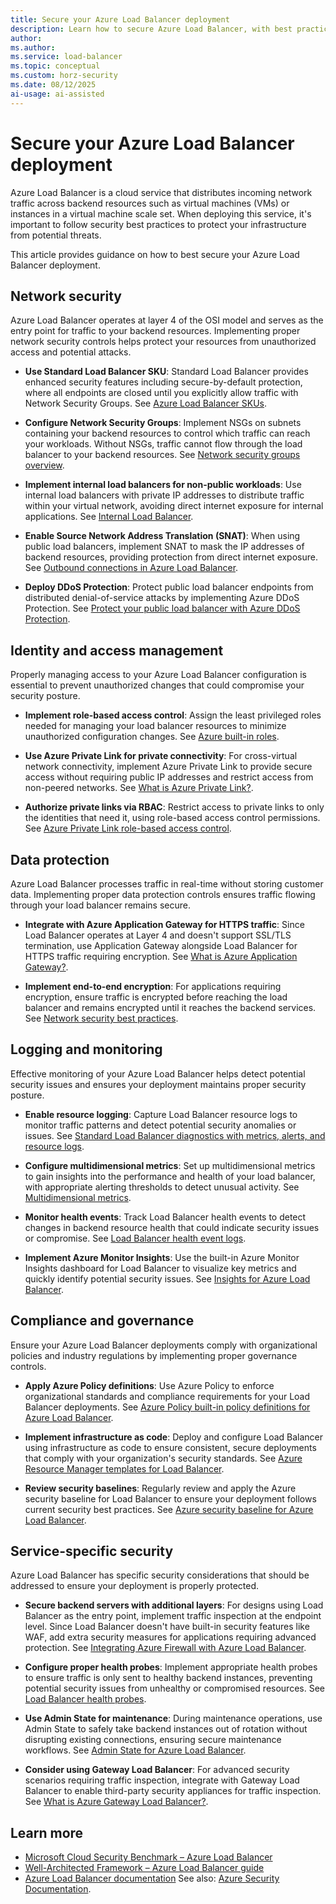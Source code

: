 ```yaml
---
title: Secure your Azure Load Balancer deployment
description: Learn how to secure Azure Load Balancer, with best practices for protecting your deployment.
author: 
ms.author: 
ms.service: load-balancer
ms.topic: conceptual
ms.custom: horz-security
ms.date: 08/12/2025
ai-usage: ai-assisted
---
```


# Secure your Azure Load Balancer deployment

Azure Load Balancer is a cloud service that distributes incoming network traffic across backend resources such as virtual machines (VMs) or instances in a virtual machine scale set. When deploying this service, it's important to follow security best practices to protect your infrastructure from potential threats.

This article provides guidance on how to best secure your Azure Load Balancer deployment.

## Network security

Azure Load Balancer operates at layer 4 of the OSI model and serves as the entry point for traffic to your backend resources. Implementing proper network security controls helps protect your resources from unauthorized access and potential attacks.

- **Use Standard Load Balancer SKU**: Standard Load Balancer provides enhanced security features including secure-by-default protection, where all endpoints are closed until you explicitly allow traffic with Network Security Groups. See [Azure Load Balancer SKUs](https://learn.microsoft.com/azure/load-balancer/skus).

- **Configure Network Security Groups**: Implement NSGs on subnets containing your backend resources to control which traffic can reach your workloads. Without NSGs, traffic cannot flow through the load balancer to your backend resources. See [Network security groups overview](https://learn.microsoft.com/azure/virtual-network/network-security-groups-overview).

- **Implement internal load balancers for non-public workloads**: Use internal load balancers with private IP addresses to distribute traffic within your virtual network, avoiding direct internet exposure for internal applications. See [Internal Load Balancer](https://learn.microsoft.com/azure/load-balancer/components#frontend-ip-configurations).

- **Enable Source Network Address Translation (SNAT)**: When using public load balancers, implement SNAT to mask the IP addresses of backend resources, providing protection from direct internet exposure. See [Outbound connections in Azure Load Balancer](https://learn.microsoft.com/azure/load-balancer/load-balancer-outbound-connections).

- **Deploy DDoS Protection**: Protect public load balancer endpoints from distributed denial-of-service attacks by implementing Azure DDoS Protection. See [Protect your public load balancer with Azure DDoS Protection](https://learn.microsoft.com/azure/load-balancer/tutorial-protect-load-balancer-ddos).

## Identity and access management

Properly managing access to your Azure Load Balancer configuration is essential to prevent unauthorized changes that could compromise your security posture.

- **Implement role-based access control**: Assign the least privileged roles needed for managing your load balancer resources to minimize unauthorized configuration changes. See [Azure built-in roles](https://learn.microsoft.com/azure/role-based-access-control/built-in-roles).

- **Use Azure Private Link for private connectivity**: For cross-virtual network connectivity, implement Azure Private Link to provide secure access without requiring public IP addresses and restrict access from non-peered networks. See [What is Azure Private Link?](https://learn.microsoft.com/azure/private-link/private-link-overview).

- **Authorize private links via RBAC**: Restrict access to private links to only the identities that need it, using role-based access control permissions. See [Azure Private Link role-based access control](https://learn.microsoft.com/azure/private-link/rbac-permissions).

## Data protection

Azure Load Balancer processes traffic in real-time without storing customer data. Implementing proper data protection controls ensures traffic flowing through your load balancer remains secure.

- **Integrate with Azure Application Gateway for HTTPS traffic**: Since Load Balancer operates at Layer 4 and doesn't support SSL/TLS termination, use Application Gateway alongside Load Balancer for HTTPS traffic requiring encryption. See [What is Azure Application Gateway?](https://learn.microsoft.com/azure/application-gateway/overview).

- **Implement end-to-end encryption**: For applications requiring encryption, ensure traffic is encrypted before reaching the load balancer and remains encrypted until it reaches the backend services. See [Network security best practices](https://learn.microsoft.com/azure/security/fundamentals/network-best-practices).

## Logging and monitoring

Effective monitoring of your Azure Load Balancer helps detect potential security issues and ensures your deployment maintains proper security posture.

- **Enable resource logging**: Capture Load Balancer resource logs to monitor traffic patterns and detect potential security anomalies or issues. See [Standard Load Balancer diagnostics with metrics, alerts, and resource logs](https://learn.microsoft.com/azure/load-balancer/load-balancer-standard-diagnostics).

- **Configure multidimensional metrics**: Set up multidimensional metrics to gain insights into the performance and health of your load balancer, with appropriate alerting thresholds to detect unusual activity. See [Multidimensional metrics](https://learn.microsoft.com/azure/load-balancer/load-balancer-standard-diagnostics#multi-dimensional-metrics).

- **Monitor health events**: Track Load Balancer health events to detect changes in backend resource health that could indicate security issues or compromise. See [Load Balancer health event logs](https://learn.microsoft.com/azure/load-balancer/load-balancer-health-event-logs).

- **Implement Azure Monitor Insights**: Use the built-in Azure Monitor Insights dashboard for Load Balancer to visualize key metrics and quickly identify potential security issues. See [Insights for Azure Load Balancer](https://learn.microsoft.com/azure/load-balancer/load-balancer-insights).

## Compliance and governance

Ensure your Azure Load Balancer deployments comply with organizational policies and industry regulations by implementing proper governance controls.

- **Apply Azure Policy definitions**: Use Azure Policy to enforce organizational standards and compliance requirements for your Load Balancer deployments. See [Azure Policy built-in policy definitions for Azure Load Balancer](https://learn.microsoft.com/azure/governance/policy/samples/built-in-policies).

- **Implement infrastructure as code**: Deploy and configure Load Balancer using infrastructure as code to ensure consistent, secure deployments that comply with your organization's security standards. See [Azure Resource Manager templates for Load Balancer](https://learn.microsoft.com/azure/templates/microsoft.network/loadbalancers).

- **Review security baselines**: Regularly review and apply the Azure security baseline for Load Balancer to ensure your deployment follows current security best practices. See [Azure security baseline for Azure Load Balancer](https://learn.microsoft.com/security/benchmark/azure/baselines/azure-load-balancer-security-baseline).

## Service-specific security

Azure Load Balancer has specific security considerations that should be addressed to ensure your deployment is properly protected.

- **Secure backend servers with additional layers**: For designs using Load Balancer as the entry point, implement traffic inspection at the endpoint level. Since Load Balancer doesn't have built-in security features like WAF, add extra security measures for applications requiring advanced protection. See [Integrating Azure Firewall with Azure Load Balancer](https://learn.microsoft.com/azure/firewall/integrate-lb).

- **Configure proper health probes**: Implement appropriate health probes to ensure traffic is only sent to healthy backend instances, preventing potential security issues from unhealthy or compromised resources. See [Load Balancer health probes](https://learn.microsoft.com/azure/load-balancer/load-balancer-custom-probe-overview).

- **Use Admin State for maintenance**: During maintenance operations, use Admin State to safely take backend instances out of rotation without disrupting existing connections, ensuring secure maintenance workflows. See [Admin State for Azure Load Balancer](https://learn.microsoft.com/azure/load-balancer/admin-state-overview).

- **Consider using Gateway Load Balancer**: For advanced security scenarios requiring traffic inspection, integrate with Gateway Load Balancer to enable third-party security appliances for traffic inspection. See [What is Azure Gateway Load Balancer?](https://learn.microsoft.com/azure/load-balancer/gateway-overview).

## Learn more

- [Microsoft Cloud Security Benchmark – Azure Load Balancer](https://learn.microsoft.com/security/benchmark/azure/baselines/azure-load-balancer-security-baseline)
- [Well-Architected Framework – Azure Load Balancer guide](https://learn.microsoft.com/azure/well-architected/service-guides/azure-load-balancer)
- [Azure Load Balancer documentation](https://learn.microsoft.com/azure/load-balancer/)
  See also: [Azure Security Documentation](https://learn.microsoft.com/azure/security/).
